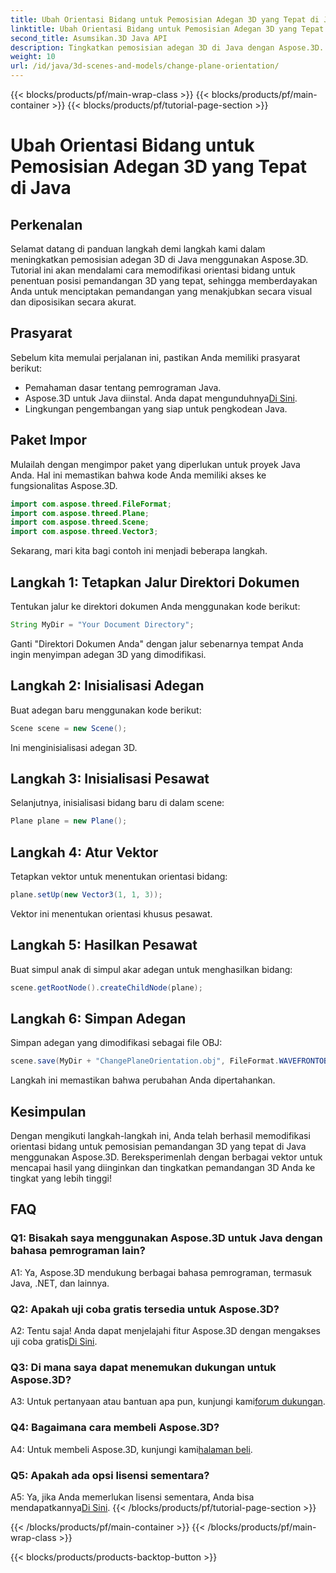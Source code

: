 ```yaml
---
title: Ubah Orientasi Bidang untuk Pemosisian Adegan 3D yang Tepat di Java
linktitle: Ubah Orientasi Bidang untuk Pemosisian Adegan 3D yang Tepat di Java
second_title: Asumsikan.3D Java API
description: Tingkatkan pemosisian adegan 3D di Java dengan Aspose.3D. Ubah orientasi bidang untuk presisi. Unduh sekarang untuk pengalaman visual yang menawan.
weight: 10
url: /id/java/3d-scenes-and-models/change-plane-orientation/
---
```


{{< blocks/products/pf/main-wrap-class >}}
{{< blocks/products/pf/main-container >}}
{{< blocks/products/pf/tutorial-page-section >}}

# Ubah Orientasi Bidang untuk Pemosisian Adegan 3D yang Tepat di Java

## Perkenalan

Selamat datang di panduan langkah demi langkah kami dalam meningkatkan pemosisian adegan 3D di Java menggunakan Aspose.3D. Tutorial ini akan mendalami cara memodifikasi orientasi bidang untuk penentuan posisi pemandangan 3D yang tepat, sehingga memberdayakan Anda untuk menciptakan pemandangan yang menakjubkan secara visual dan diposisikan secara akurat.

## Prasyarat

Sebelum kita memulai perjalanan ini, pastikan Anda memiliki prasyarat berikut:

- Pemahaman dasar tentang pemrograman Java.
- Aspose.3D untuk Java diinstal. Anda dapat mengunduhnya[Di Sini](https://releases.aspose.com/3d/java/).
- Lingkungan pengembangan yang siap untuk pengkodean Java.

## Paket Impor

Mulailah dengan mengimpor paket yang diperlukan untuk proyek Java Anda. Hal ini memastikan bahwa kode Anda memiliki akses ke fungsionalitas Aspose.3D. 

```java
import com.aspose.threed.FileFormat;
import com.aspose.threed.Plane;
import com.aspose.threed.Scene;
import com.aspose.threed.Vector3;
```

Sekarang, mari kita bagi contoh ini menjadi beberapa langkah.

## Langkah 1: Tetapkan Jalur Direktori Dokumen

Tentukan jalur ke direktori dokumen Anda menggunakan kode berikut:

```java
String MyDir = "Your Document Directory";
```

Ganti "Direktori Dokumen Anda" dengan jalur sebenarnya tempat Anda ingin menyimpan adegan 3D yang dimodifikasi.

## Langkah 2: Inisialisasi Adegan

Buat adegan baru menggunakan kode berikut:

```java
Scene scene = new Scene();
```

Ini menginisialisasi adegan 3D.

## Langkah 3: Inisialisasi Pesawat

Selanjutnya, inisialisasi bidang baru di dalam scene:

```java
Plane plane = new Plane();
```

## Langkah 4: Atur Vektor

Tetapkan vektor untuk menentukan orientasi bidang:

```java
plane.setUp(new Vector3(1, 1, 3));
```

Vektor ini menentukan orientasi khusus pesawat.

## Langkah 5: Hasilkan Pesawat

Buat simpul anak di simpul akar adegan untuk menghasilkan bidang:

```java
scene.getRootNode().createChildNode(plane);
```

## Langkah 6: Simpan Adegan

Simpan adegan yang dimodifikasi sebagai file OBJ:

```java
scene.save(MyDir + "ChangePlaneOrientation.obj", FileFormat.WAVEFRONTOBJ);
```

Langkah ini memastikan bahwa perubahan Anda dipertahankan.

## Kesimpulan

Dengan mengikuti langkah-langkah ini, Anda telah berhasil memodifikasi orientasi bidang untuk pemosisian pemandangan 3D yang tepat di Java menggunakan Aspose.3D. Bereksperimenlah dengan berbagai vektor untuk mencapai hasil yang diinginkan dan tingkatkan pemandangan 3D Anda ke tingkat yang lebih tinggi!


## FAQ

### Q1: Bisakah saya menggunakan Aspose.3D untuk Java dengan bahasa pemrograman lain?

A1: Ya, Aspose.3D mendukung berbagai bahasa pemrograman, termasuk Java, .NET, dan lainnya.

### Q2: Apakah uji coba gratis tersedia untuk Aspose.3D?

 A2: Tentu saja! Anda dapat menjelajahi fitur Aspose.3D dengan mengakses uji coba gratis[Di Sini](https://releases.aspose.com/).

### Q3: Di mana saya dapat menemukan dukungan untuk Aspose.3D?

 A3: Untuk pertanyaan atau bantuan apa pun, kunjungi kami[forum dukungan](https://forum.aspose.com/c/3d/18).

### Q4: Bagaimana cara membeli Aspose.3D?

 A4: Untuk membeli Aspose.3D, kunjungi kami[halaman beli](https://purchase.aspose.com/buy).

### Q5: Apakah ada opsi lisensi sementara?

 A5: Ya, jika Anda memerlukan lisensi sementara, Anda bisa mendapatkannya[Di Sini](https://purchase.aspose.com/temporary-license/).
{{< /blocks/products/pf/tutorial-page-section >}}

{{< /blocks/products/pf/main-container >}}
{{< /blocks/products/pf/main-wrap-class >}}

{{< blocks/products/products-backtop-button >}}
